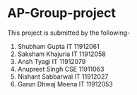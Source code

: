 # AP-Group-project
This project is submitted by the following-
1. Shubham Gupta IT 11912061
2. Saksham Khajuria IT 11912058
3. Ansh Tyagi IT 11912079
4. Anupreet Singh CSE 11911063
5. Nishant Sabbarwal IT 11912027
6. Garun Dhwaj Meena IT 11912053
